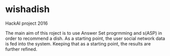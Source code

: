 # wishadish
HackAI project 2016

The main aim of this roject is to use Answer Set progrmming and s(ASP) in order to recommend a dish.
As a starting point, the user social network data is fed into the system. Keeping that as a starting point, the results are further refined.

